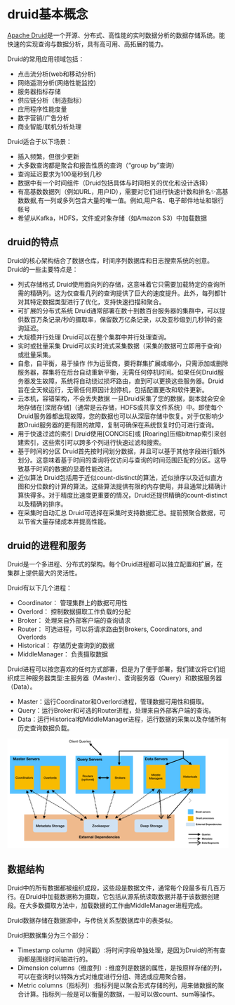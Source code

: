 # druid基本概念



[Apache Druid](http://www.apache-druid.cn/)是一个开源、分布式、高性能的实时数据分析的数据存储系统。能快速的实现查询与数据分析，具有高可用、高拓展的能力。

Druid的常用应用领域包括：

- 点击流分析(web和移动分析)
- 网络遥测分析(网络性能监控)
- 服务器指标存储
- 供应链分析（制造指标）
- 应用程序性能度量
- 数字营销/广告分析
- 商业智能/联机分析处理

Druid适合于以下场景：

- 插入频繁，但很少更新
- 大多数查询都是聚合和报告性质的查询（“group by”查询）
- 查询延迟要求为100毫秒到几秒
- 数据中有一个时间组件（Druid包括具体与时间相关的优化和设计选择）
- 有高基数数据列（例如URL，用户ID），需要对它们进行快速计数和排名✨高基数数据,有一列或多列包含大量的唯一值。例如,用户名、电子邮件地址和银行帐号
- 希望从Kafka，HDFS，文件或对象存储（如Amazon S3）中加载数据


## druid的特点

Druid的核心架构结合了数据仓库，时间序列数据库和日志搜索系统的创意。Druid的一些主要特点是：

- 列式存储格式 Druid使用面向列的存储，这意味着它只需要加载特定的查询所需的精确列。这为仅查看几列的查询提供了巨大的速度提升。此外，每列都针对其特定数据类型进行了优化，支持快速扫描和聚合。
- 可扩展的分布式系统 Druid通常部署在数十到数百台服务器的集群中，可以提供数百万条记录/秒的摄取率，保留数万亿条记录，以及亚秒级到几秒钟的查询延迟。
- 大规模并行处理 Druid可以在整个集群中并行处理查询。
- 实时或批量采集 Druid可以实时流式采集数据（采集的数据可立即用于查询）或批量采集。
- 自愈，自平衡，易于操作 作为运营商，要将群集扩展或缩小，只需添加或删除服务器，群集将在后台自动重新平衡，无需任何停机时间。如果任何Druid服务器发生故障，系统将自动绕过损坏路由，直到可以更换这些服务器。Druid旨在全天候运行，无需任何原因计划停机，包括配置更改和软件更新。
- 云本机，容错架构，不会丢失数据 一旦Druid采集了您的数据，副本就会安全地存储在[深层存储]（通常是云存储，HDFS或共享文件系统）中。即使每个Druid服务器都出现故障，您的数据也可以从深层存储中恢复。对于仅影响少数Druid服务器的更有限的故障，复制可确保在系统恢复时仍可进行查询。
- 用于快速过滤的索引 Druid使用[CONCISE]或 [Roaring]压缩bitmap索引来创建索引，这些索引可以跨多个列进行快速过滤和搜索。
- 基于时间的分区 Druid首先按时间划分数据，并且可以基于其他字段进行额外划分。这意味着基于时间的查询将仅访问与查询的时间范围匹配的分区。这导致基于时间的数据的显着性能改进。
- 近似算法 Druid包括用于近似count-distinct的算法，近似排序以及近似直方图和分位数的计算的算法。这些算法提供有限的内存使用，并且通常比精确计算快得多。对于精度比速度更重要的情况，Druid还提供精确的count-distinct以及精确的排序。
- 在采集时自动汇总 Druid可选择在采集时支持数据汇总。提前预聚合数据，可以节省大量存储成本并提高性能。



## druid的进程和服务


Druid是一个多进程、分布式的架构。每个Druid进程都可以独立配置和扩展，在集群上提供最大的灵活性。

Druid有以下几个进程：

- Coordinator： 管理集群上的数据可用性
- Overlord： 控制数据摄取工作负载的分配
- Broker： 处理来自外部客户端的查询请求
- Router： 可选进程，可以将请求路由到Brokers, Coordinators, and Overlords
- Historical： 存储历史查询到的数据
- MiddleManager： 负责摄取数据



Druid进程可以按您喜欢的任何方式部署，但是为了便于部署，我们建议将它们组织成三种服务器类型:主服务器（Master）、查询服务器（Query）和数据服务器（Data）。

- Master：运行Coordinator和Overlord进程，管理数据可用性和摄取。
- Query：运行Broker和可选的Router进程，处理来自外部客户端的查询。
- Data：运行Historical和MiddleManager进程，运行数据的采集以及存储所有历史查询数据负载。


![alt text](druid基本概念/druid架构.png)


## 数据结构
Druid中的所有数据都被组织成段，这些段是数据文件，通常每个段最多有几百万行。在Druid中加载数据称为摄取，它包括从源系统读取数据并基于该数据创建段。在大多数摄取方法中，加载数据的工作由MiddleManager进程完成。

Druid数据存储在数据源中，与传统关系型数据库中的表类似。

Druid把数据集分为三个部分：

- Timestamp column（时间戳）:将时间字段单独处理，是因为Druid的所有查询都是围绕时间轴进行的。
- Dimension columns（维度列）: 维度列是数据的属性，是按原样存储的列，可以在查询时以特殊方式对维度进行分组、筛选或应用聚合器。
- Metric columns（指标列）:指标列是以聚合形式存储的列，用来做数据的聚合计算。指标列一般是可以衡量的数据，一般可以做count、sum等操作。


































